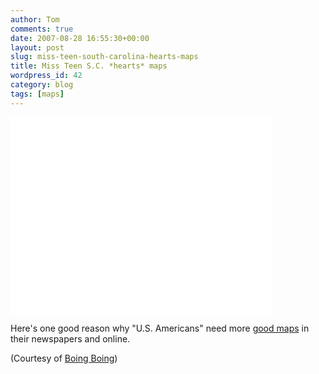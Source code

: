 ```yaml
---
author: Tom
comments: true
date: 2007-08-28 16:55:30+00:00
layout: post
slug: miss-teen-south-carolina-hearts-maps
title: Miss Teen S.C. *hearts* maps
wordpress_id: 42
category: blog
tags: [maps]
---
```


<iframe width="420" height="315" src="//www.youtube.com/embed/lj3iNxZ8Dww" frameborder="0"> </iframe>


Here's one good reason why "U.S. Americans" need more [good maps](/blog/2007/08/maps-maps-maps.html) in their newspapers and online.

(Courtesy of [Boing Boing](http://www.boingboing.net/2007/08/miss-south-carolina-.html))
